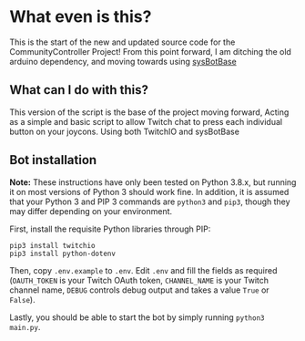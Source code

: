# What even is this?

This is the start of the new and updated source code for the CommunityController Project! From this point forward, I am ditching the old arduino dependency, and moving towards using [sysBotBase](https://github.com/olliz0r/sys-botbase)

## What can I do with this?

This version of the script is the base of the project moving forward, Acting as a simple and basic script to allow Twitch chat to press each individual button on your joycons. Using both TwitchIO and sysBotBase

## Bot installation

**Note:** These instructions have only been tested on Python 3.8.x, but running it on most versions of Python 3 should work fine. In addition, it is assumed that your Python 3 and PIP 3 commands are `python3` and `pip3`, though they may differ depending on your environment.

First, install the requisite Python libraries through PIP:

    pip3 install twitchio
    pip3 install python-dotenv

Then, copy `.env.example` to `.env`. Edit `.env` and fill the fields as required (`OAUTH_TOKEN` is your Twitch OAuth token, `CHANNEL_NAME` is your Twitch channel name, `DEBUG` controls debug output and takes a value `True` or `False`).

Lastly, you should be able to start the bot by simply running `python3 main.py`. 